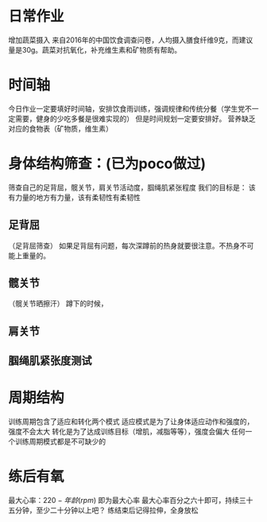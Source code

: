 # 日常作业
增加蔬菜摄入
来自2016年的中国饮食调查问卷，人均摄入膳食纤维9克，而建议量是30g。蔬菜对抗氧化，补充维生素和矿物质有帮助。
# 时间轴
今日作业一定要填好时间轴，安排饮食雨训练，强调规律和传统分餐（学生党不一定需要，健身的少吃多餐是很难实现的）
但是时间规划一定要安排好。
营养缺乏对应的食物表（矿物质，维生素）
# 身体结构筛查：(已为poco做过)
筛查自己的足背屈，髋关节，肩关节活动度，腘绳肌紧张程度
我们的目标是：
该有力量的地方有力量，该有柔韧性有柔韧性

## 足背屈
（足背屈筛查）
如果足背屈有问题，每次深蹲前的热身就要很注意。不热身不可能上重量的。
## 髋关节
（髋关节晒擦汗）
蹲下的时候，

## 肩关节

## 腘绳肌紧张度测试

# 周期结构
训练周期包含了适应和转化两个模式
适应模式是为了让身体适应动作和强度的，强度不会太大
转化是为了达成训练目标（增肌，减脂等等），强度会偏大
任何一个训练周期模式都是不可缺少的

# 练后有氧
最大心率：$220-年龄 (rpm)$ 即为最大心率
最大心率百分之六十即可，持续三十五分钟，至少二十分钟以上吧？
练结束后记得拉伸，全身放松